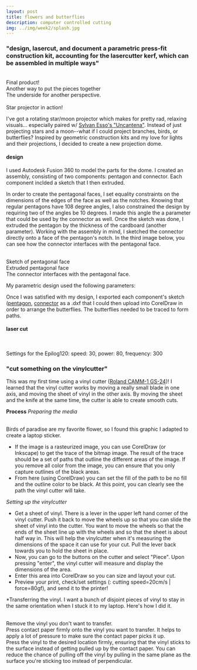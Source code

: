 ```yaml
---
layout: post
title: flowers and butterflies
description: computer controlled cutting
img: ../img/week2/splash.jpg
---
```

### "design, lasercut, and document a parametric press-fit construction kit, accounting for the lasercutter kerf, which can be assembled in multiple ways"

<div class="img_row">
	<img class="col one" src="{{ site.baseurl }}/img/week2/week2-1.jpg" alt="" title="dodecahedron"/>
	<img class="col one" src="{{ site.baseurl }}/img/week2/week2-2.jpg" alt="" title="little shelves"/>
	<img class="col one" src="{{ site.baseurl }}/img/week2/week2-3.jpg" alt="" title="light cover"/>
</div>
<div class="col one caption">
	Final product!
</div>
<div class="col one caption">
	Another way to put the pieces together
</div>
<div class="col one caption">
	The underside for another perspective.
</div>

<div class="img_row">
	<img class="col one" src="{{ site.baseurl }}/img/week2/5.jpg" alt="" title="filler space"/>
	<img class="col one" src="{{ site.baseurl }}/img/week2/week2-5.jpg" alt="" title="star projector in action"/>
	<img class="col one" src="{{ site.baseurl }}/img/week2/5.jpg" alt="" title="filler space"/>

</div>
<div class="col three caption">
	Star projector in action!
</div>

I've got a rotating star/moon projector which makes for pretty rad, relaxing visuals... especially paired w/ [Sylvan Esso's "Uncantena"](https://www.youtube.com/watch?v=6yrGw0sRv3Q). Instead of just projecting stars and a moon--what if I could project branches, birds, or butterflies? Inspired by geometric construction kits and my love for lights and their projections, I decided to create a new projection dome.



#### design
I used Autodesk Fusion 360 to model the parts for the dome. I created an assembly, consisting of two components: pentagon and connector. Each component inclded a sketch that I then extruded.

In order to create the pentagonal faces, I set equality constraints on the dimensions of the edges of the face as well as the notches. Knowing that regular pentagons have 108 degree angles, I also constrained the design by requiring two of the angles be 10 degrees. I made this angle the a parameter that could be used by the connector as well. Once the sketch was done, I extruded the pentagon by the thickness of the cardboard (another parameter). Working with the assembly in mind, I sketched the connector directly onto a face of the pentagon's notch. In the third image below, you can see how the connector interfaces with the pentagonal face.

<div class="img_row">
	<img class="col one" src="{{ site.baseurl }}/img/week2/sketch.jpg" alt="" title="CAD sketch of the pentagon face"/>
	<img class="col one" src="{{ site.baseurl }}/img/week2/pentagon_body.jpg" alt="" title="pentagon body extruded"/>
	<img class="col one" src="{{ site.baseurl }}/img/week2/model_connector.jpg" alt="" title="model of connector attached to pentagon face"/>
</div>
<div class="col one caption">
	Sketch of pentagonal face
</div>
<div class="col one caption">
	Extruded pentagonal face
</div>
<div class="col one caption">
	The connector interfaces with the pentagonal face.
</div>

My parametric design used the following parameters:
<img class="col three" src="{{ site.baseurl }}/img/week2/parameter.jpg" alt="" title="parameters used for the design"/>

Once I was satisfied with my design, I exported each component's sketch (<a href="{{ site.baseurl }}/img/week2/final_pentagon.dxf">pentagon</a>, <a href="{{ site.baseurl }}/img/week2/final_connector.dxf">connector</a> as a .dxf that I could then upload into CorelDraw in order to arrange the butterflies. The butterflies needed to be traced to form paths.

#### laser cut

<div class="img_row">
	<img class="col one" src="{{ site.baseurl }}/img/week2/lasercut2.jpg" alt="" title="the lasercut sheet"/>
	<img class="col two" src="{{ site.baseurl }}/img/week2/lasercut7.jpg" alt="" title="pieces popped out!"/>
</div>

Settings for the Epilog120: speed: 30, power: 80, frequency: 300

### "cut something on the vinylcutter"

This was my first time using a vinyl cutter ([Roland CAMM-1 GS-24](https://www.rolanddga.com/products/vinyl-cutters/camm-1-gs-24-desktop-vinyl-cutter))! I learned that the vinyl cutter works by moving a really small blade in one axis, and moving the sheet of vinyl in the other axis. By moving the sheet and the knife at the same time, the cutter is able to create smooth cuts.

__Process__
*Preparing the media*

<div class="img_row">
	<img class="col one" src="{{ site.baseurl }}/img/week2/none.jpg" alt="" title="blank filler"/>
	<img class="col one" src="{{ site.baseurl }}/img/week2/week2-0.jpg" alt="" title="original graphic"/>
</div>
<div class="col three caption">
	Birds of paradise are my favorite flower, so I found this graphic I adapted to create a laptop sticker.
</div>

* If the image is a rasteurized image, you can use CorelDraw (or Inkscape) to get the trace of the bitmap image. The result of the trace should be a set of paths that outline the different areas of the image. If you remove all color from the image, you can ensure that you only capture outlines of the black areas.
* From here (using CorelDraw) you can set the fill of the path to be no fill and the outline color to be black. At this point, you can clearly see the path the vinyl cutter will take.

*Setting up the vinylcutter*
* Get a sheet of vinyl. There is a lever in the upper left hand corner of the vinyl cutter. Push it back to move the wheels up so that you can slide the sheet of vinyl into the cutter. You want to move the wheels so that the ends of the sheet line up with the wheels and so that the sheet is about half way in. This will help the vinylcutter when it's measuring the dimensions of the space it can use for your cut. Pull the lever back towards you to hold the sheet in place.
* Now, you can go to the buttons on the cutter and select "Piece". Upon pressing "enter", the vinyl cutter will measure and display the dimensions of the area.
* Enter this area into CorelDraw so you can size and layout your cut.
* Preview your print, check/set settings (: cutting speed=20cm/s | force=80gf), and send it to the printer!


*Transferring the vinyl.
I want a bunch of disjoint pieces of vinyl to stay in the same orientation when I stuck it to my laptop. Here's how I did it.
<div class="img_row">
	<img class="col one" src="{{ site.baseurl }}/img/week2/peel.jpg" alt="" title="peeling the vinyl"/>
	<img class="col one" src="{{ site.baseurl }}/img/week2/contact.jpg" alt="" title="using contact paper"/>
	<img class="col one" src="{{ site.baseurl }}/img/week2/laptop_sticker.jpg" alt="" title="result of transfer to laptop"/>
</div>
<div class="col one caption">
	Remove the vinyl you don't want to transfer.
</div>
<div class="col one caption">
	Press contact paper firmly onto the vinyl you want to transfer. It helps to apply a lot of pressure to make sure the contact paper picks it up.
</div>
<div class="col one caption">
	Press the vinyl to the desired location firmly, ensuring that the vinyl sticks to the surface instead of getting pulled up by the contact paper. You can reduce the chance of pulling off the vinyl by pulling in the same plane as the surface you're sticking too instead of perpendicular.
</div>

